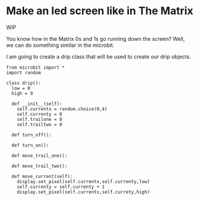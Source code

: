 # Make an led screen like in The Matrix

WIP

You know how in the Matrix 0s and 1s go running down the screen? Well, we can do something similar in the microbit.

I am going to create a drip class that will be used to create our drip objects. 

```
from microbit import *
import random

class drip():
  low = 0
  high = 9
  
  def __init__(self):
    self.currentx = random.choice(0,4)
    self.currenty = 0
    self.trailone = 0
    self.trailtwo = 0

  def turn_off():

  def turn_on():

  def move_trail_one():
    
  def move_trail_two():

  def move_current(self):
    display.set_pixel(self.currentx,self.currenty,low)
    self.currenty = self.currenty + 1
    display.set_pixel(self.currentx,self.currety,high)
    
  
```
